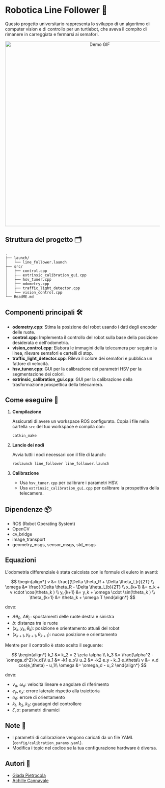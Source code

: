 # Robotica Line Follower 🤖

Questo progetto universitario rappresenta lo sviluppo di un algoritmo di computer vision e di controllo per un turtlebot, che aveva il compito di rimanere in carreggiata e fermarsi ai semafori. 
<p align="center">
    <img src="material/out.gif" alt="Demo GIF" height=600px/>
</p>

## Struttura del progetto 🗂️

```
.
├── launch/
│   └── line_follower.launch
├── src/
│   ├── control.cpp
│   ├── extrinsic_calibration_gui.cpp
│   ├── hsv_tuner.cpp
│   ├── odometry.cpp
│   ├── traffic_light_detector.cpp
│   └── vision_control.cpp
└── ReadME.md
```

## Componenti principali 🛠️

- **odometry.cpp**: Stima la posizione del robot usando i dati degli encoder delle ruote.
- **control.cpp**: Implementa il controllo del robot sulla base della posizione desiderata e dell'odometria.
- **vision_control.cpp**: Elabora le immagini della telecamera per seguire la linea, rilevare semafori e cartelli di stop.
- **traffic_light_detector.cpp**: Rileva il colore dei semafori e pubblica un fattore di velocità.
- **hsv_tuner.cpp**: GUI per la calibrazione dei parametri HSV per la segmentazione dei colori.
- **extrinsic_calibration_gui.cpp**: GUI per la calibrazione della trasformazione prospettica della telecamera.

## Come eseguire 🚀

1. **Compilazione**
   
   Assicurati di avere un workspace ROS configurato. Copia i file nella cartella `src` del tuo workspace e compila con:

   ```sh
   catkin_make
   ```

2. **Lancio dei nodi**

   Avvia tutti i nodi necessari con il file di launch:

   ```sh
   roslaunch line_follower line_follower.launch
   ```

3. **Calibrazione**

   - Usa `hsv_tuner.cpp` per calibrare i parametri HSV.
   - Usa `extrinsic_calibration_gui.cpp` per calibrare la prospettiva della telecamera.

## Dipendenze 📦

- ROS (Robot Operating System)
- OpenCV
- cv_bridge
- image_transport
- geometry_msgs, sensor_msgs, std_msgs

## Equazioni
L'odometria differenziale è stata calcolata con le formule di eulero in avanti:

$$
\begin{align*}
v &= \frac{(\Delta \theta_R + \Delta \theta_L)r}{2T} \\
\omega &= \frac{(\Delta \theta_R - \Delta \theta_L)b}{2T} \\
x_{k+1} &= x_k + v \cdot \cos(\theta_k ) \\
y_{k+1} &= y_k + \omega \cdot \sin(\theta_k ) \\
\theta_{k+1} &= \theta_k + \omega T
\end{align*}
$$

dove:
- $\Delta \theta_R$, $\Delta \theta_L$: spostamenti delle ruote destra e sinistra
- $b$: distanza tra le ruote
- $(x_k, y_k, \theta_k)$: posizione e orientamento attuali del robot
- $(x_{k+1}, y_{k+1}, \theta_{k+1})$: nuova posizione e orientamento

Mentre per il controllo è stato scelto il seguente:

$$
\begin{align*}
k_1 &= k_2 = 2 \zeta \alpha \\
k_3 &= \frac{\alpha^2 - \omega_d^2}{v_d}\\
u_1 &= -k1 e_x\\
u_2 &= -k2 e_y - k_3 e_\theta\\
v &= v_d cos(e_\theta) - u_1\\
\omega &= \omega_d - u_2
\end{align*}
$$

dove:
- $v_{d}$, $\omega_{d}$: velocità lineare e angolare di riferimento
- $e_y, e_x$: errore laterale rispetto alla traiettoria
- $e_\theta$: errore di orientamento
- $k_1$, $k_2, k_3$: guadagni del controllore
- $\zeta, \alpha$: parametri dinamici

## Note 📝

- I parametri di calibrazione vengono caricati da un file YAML (`config/calibration_params.yaml`).
- Modifica i topic nel codice se la tua configurazione hardware è diversa.

## Autori 👥

- [Giada Pietrocola](https://github.com/GiadaPietrocola)
- [Achille Cannavale](https://github.com/Achille1912)



